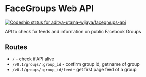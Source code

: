 # FaceGroups Web API
[![Codeship status for aditya-utama-wijaya/facegroups-api](https://app.codeship.com/projects/5ea15e20-83a9-0134-b028-326642146a3a/status?branch=master)](https://app.codeship.com/projects/182863)

API to check for feeds and information on public Facebook Groups

## Routes

- `/` - check if API alive
- `/v0.1/groups/:group_id` - confirm group id, get name of group
- `/v0.1/groups/:group_id/feed` - get first page feed of a group
